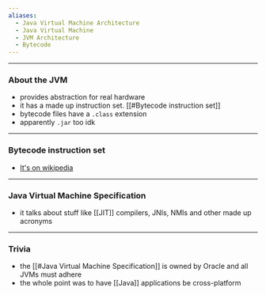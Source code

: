 ```yaml
---
aliases:
  - Java Virtual Machine Architecture
  - Java Virtual Machine
  - JVM Architecture
  - Bytecode
---
```

---

### About the JVM

- provides abstraction for real hardware
- it has a made up instruction set. [[#Bytecode instruction set]]
- bytecode files have a `.class` extension
- apparently `.jar` too idk

---

### Bytecode instruction set

- [It's on wikipedia](https://en.wikipedia.org/wiki/List_of_Java_bytecode_instructions)

---

### Java Virtual Machine Specification

- it talks about stuff like [[JIT]] compilers, JNIs, NMIs and other made up acronyms

---

### Trivia

- the [[#Java Virtual Machine Specification]] is owned by Oracle and all JVMs must adhere
- the whole point was to have [[Java]] applications be cross-platform